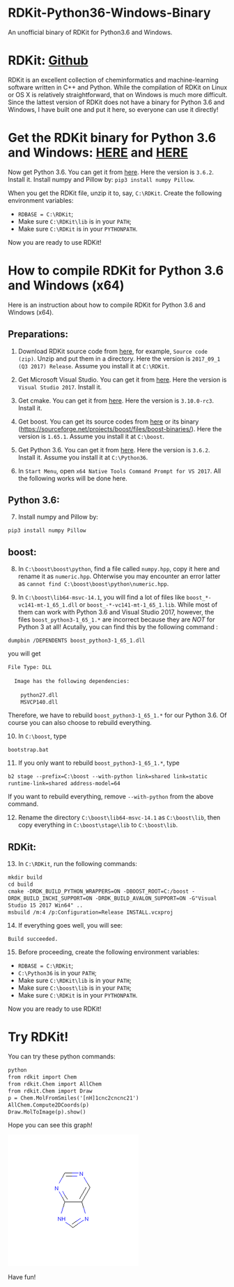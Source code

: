 # RDKit-Python36-Windows-Binary
An unofficial binary of RDKit for Python3.6 and Windows.

# RDKit: [Github](https://github.com/rdkit/rdkit)

RDKit is an excellent collection of cheminformatics and machine-learning software written in C++ and Python. While the compilation of RDKit on Linux or OS X is relatively straightforward, that on Windows is much more difficult. Since the lattest version of RDKit does not have a binary for Python 3.6 and Windows, I have built one and put it here, so everyone can use it directly!

# Get the RDKit binary for Python 3.6 and Windows: [HERE](RDKit2017_09_1(Q32017)-Python36-Win-x64.part1.rar) and [HERE](RDKit2017_09_1(Q32017)-Python36-Win-x64.part2.rar)

Now get Python 3.6. You can get it from [here](https://www.python.org/downloads/release/python-362/). Here the version is `3.6.2`. Install it. Install numpy and Pillow by: `pip3 install numpy Pillow`.

When you get the RDKit file, unzip it to, say, `C:\RDKit`. Create the following environment variables:

+ `RDBASE = C:\RDKit`;
+ Make sure `C:\RDKit\lib` is in your `PATH`;
+ Make sure `C:\RDKit` is in your `PYTHONPATH`.

Now you are ready to use RDKit!

# How to compile RDKit for Python 3.6 and Windows (x64)

Here is an instruction about how to compile RDKit for Python 3.6 and Windows (x64).

## Preparations:

1. Download RDKit source code from [here](https://github.com/rdkit/rdkit/releases), for example, `Source code (zip)`. Unzip and put them in a directory. Here the version is `2017_09_1 (Q3 2017) Release`. Assume you install it at `C:\RDKit`.

2. Get Microsoft Visual Studio. You can get it from [here](https://www.visualstudio.com/thank-you-downloading-visual-studio/?sku=BuildTools&rel=15). Here the version is `Visual Studio 2017`. Install it.

3. Get cmake. You can get it from [here](https://cmake.org/download/). Here the version is `3.10.0-rc3`. Install it.

4. Get boost. You can get its source codes from [here](https://dl.bintray.com/boostorg/release/1.65.1/source/) or its binary (https://sourceforge.net/projects/boost/files/boost-binaries/). Here the version is `1.65.1`. Assume you install it at `C:\boost`.

5. Get Python 3.6. You can get it from [here](https://www.python.org/downloads/release/python-362/). Here the version is `3.6.2`. Install it. Assume you install it at `C:\Python36`.

6. In `Start Menu`, open `x64 Native Tools Command Prompt for VS 2017`. All the following works will be done here.

## Python 3.6:

7. Install numpy and Pillow by: 
```
pip3 install numpy Pillow
```

## boost:

8. In `C:\boost\boost\python`, find a file called `numpy.hpp`, copy it here and rename it as `numeric.hpp`. Ohterwise you may encounter an error latter as `cannot find C:\boost\boost\python\numeric.hpp`.

9. In `C:\boost\lib64-msvc-14.1`, you will find a lot of files like `boost_*-vc141-mt-1_65_1.dll` or `boost_-*-vc141-mt-1_65_1.lib`. While most of them can work with Python 3.6 and Visual Studio 2017, however, the files `boost_python3-1_65_1.*` are incorrect because they are *NOT* for Python 3 at all! Acutally, you can find this by the following command :
```
dumpbin /DEPENDENTS boost_python3-1_65_1.dll
```
you will get
```
File Type: DLL

  Image has the following dependencies:
  
    python27.dll
    MSVCP140.dll
```
Therefore, we have to rebuild `boost_python3-1_65_1.*` for our Python 3.6. Of course you can also choose to rebuild everything.

10. In `C:\boost`, type
```
bootstrap.bat
```

11. If you only want to rebuild `boost_python3-1_65_1.*`, type 
```
b2 stage --prefix=C:\boost --with-python link=shared link=static runtime-link=shared address-model=64
```
If you want to rebuild everything, remove `--with-python` from the above command.

12. Rename the directory `C:\boost\lib64-msvc-14.1` as `C:\boost\lib`, then copy everything in `C:\boost\stage\lib` to `C:\boost\lib`.

## RDKit:

13. In `C:\RDKit`, run the following commands:
```
mkdir build
cd build
cmake -DRDK_BUILD_PYTHON_WRAPPERS=ON -DBOOST_ROOT=C:/boost -DRDK_BUILD_INCHI_SUPPORT=ON -DRDK_BUILD_AVALON_SUPPORT=ON -G"Visual Studio 15 2017 Win64" ..
msbuild /m:4 /p:Configuration=Release INSTALL.vcxproj
```

14. If everything goes well, you will see:
```
Build succeeded.
```

15. Before proceeding, create the following environment variables:

+ `RDBASE = C:\RDKit`;
+ `C:\Python36` is in your `PATH`;
+ Make sure `C:\RDKit\lib` is in your `PATH`;
+ Make sure `C:\boost\lib` is in your `PATH`;
+ Make sure `C:\RDKit` is in your `PYTHONPATH`.

Now you are ready to use RDKit!


# Try RDKit!

You can try these python commands:
```
python
from rdkit import Chem
from rdkit.Chem import AllChem
from rdkit.Chem import Draw
p = Chem.MolFromSmiles('[nH]1cnc2cncnc21')
AllChem.Compute2DCoords(p)
Draw.MolToImage(p).show()
```

Hope you can see this graph!

![](mol.png)


Have fun!
